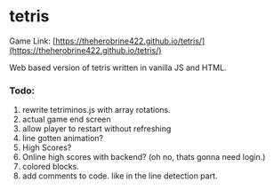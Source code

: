 # tetris

Game Link: [https://theherobrine422.github.io/tetris/](https://theherobrine422.github.io/tetris/)

Web based version of tetris written in vanilla JS and HTML. 

### Todo:

1. rewrite tetriminos.js with array rotations.
1. actual game end screen
2. allow player to restart without refreshing
3. line gotten animation?
4. High Scores?
5. Online high scores with backend? (oh no, thats gonna need login.)
6. colored blocks.
7. add comments to code. like in the line detection part.

